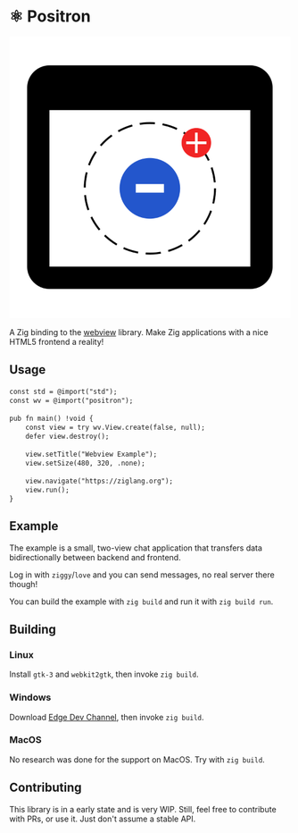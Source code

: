 # ⚛️ Positron

![project logo](design/icon.svg)

A Zig binding to the [webview](https://github.com/webview/webview) library. Make Zig applications with a nice HTML5 frontend a reality!

## Usage

```zig
const std = @import("std");
const wv = @import("positron");

pub fn main() !void {
    const view = try wv.View.create(false, null);
    defer view.destroy();

    view.setTitle("Webview Example");
    view.setSize(480, 320, .none);

    view.navigate("https://ziglang.org");
    view.run();
}
```

## Example

The example is a small, two-view chat application that transfers data bidirectionally between backend and frontend.

Log in with `ziggy`/`love` and you can send messages, no real server there though!

You can build the example with `zig build` and run it with `zig build run`.

## Building

### Linux

Install `gtk-3` and `webkit2gtk`, then invoke `zig build`.

### Windows

Download [Edge Dev Channel](https://www.microsoftedgeinsider.com/download), then invoke `zig build`.

### MacOS

No research was done for the support on MacOS. Try with `zig build`.

## Contributing

This library is in a early state and is very WIP. Still, feel free to contribute with PRs, or use it. Just don't assume a stable API.